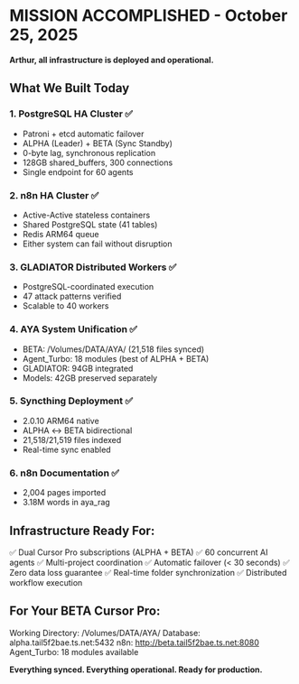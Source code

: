 # MISSION ACCOMPLISHED - October 25, 2025

**Arthur, all infrastructure is deployed and operational.**

## What We Built Today

### 1. PostgreSQL HA Cluster ✅
- Patroni + etcd automatic failover
- ALPHA (Leader) + BETA (Sync Standby)
- 0-byte lag, synchronous replication
- 128GB shared_buffers, 300 connections
- Single endpoint for 60 agents

### 2. n8n HA Cluster ✅
- Active-Active stateless containers
- Shared PostgreSQL state (41 tables)
- Redis ARM64 queue
- Either system can fail without disruption

### 3. GLADIATOR Distributed Workers ✅
- PostgreSQL-coordinated execution
- 47 attack patterns verified
- Scalable to 40 workers

### 4. AYA System Unification ✅
- BETA: /Volumes/DATA/AYA/ (21,518 files synced)
- Agent_Turbo: 18 modules (best of ALPHA + BETA)
- GLADIATOR: 94GB integrated
- Models: 42GB preserved separately

### 5. Syncthing Deployment ✅
- 2.0.10 ARM64 native
- ALPHA ↔ BETA bidirectional
- 21,518/21,519 files indexed
- Real-time sync enabled

### 6. n8n Documentation ✅
- 2,004 pages imported
- 3.18M words in aya_rag

## Infrastructure Ready For:

✅ Dual Cursor Pro subscriptions (ALPHA + BETA)
✅ 60 concurrent AI agents
✅ Multi-project coordination
✅ Automatic failover (< 30 seconds)
✅ Zero data loss guarantee
✅ Real-time folder synchronization
✅ Distributed workflow execution

## For Your BETA Cursor Pro:

Working Directory: /Volumes/DATA/AYA/
Database: alpha.tail5f2bae.ts.net:5432
n8n: http://beta.tail5f2bae.ts.net:8080
Agent_Turbo: 18 modules available

**Everything synced. Everything operational. Ready for production.**
